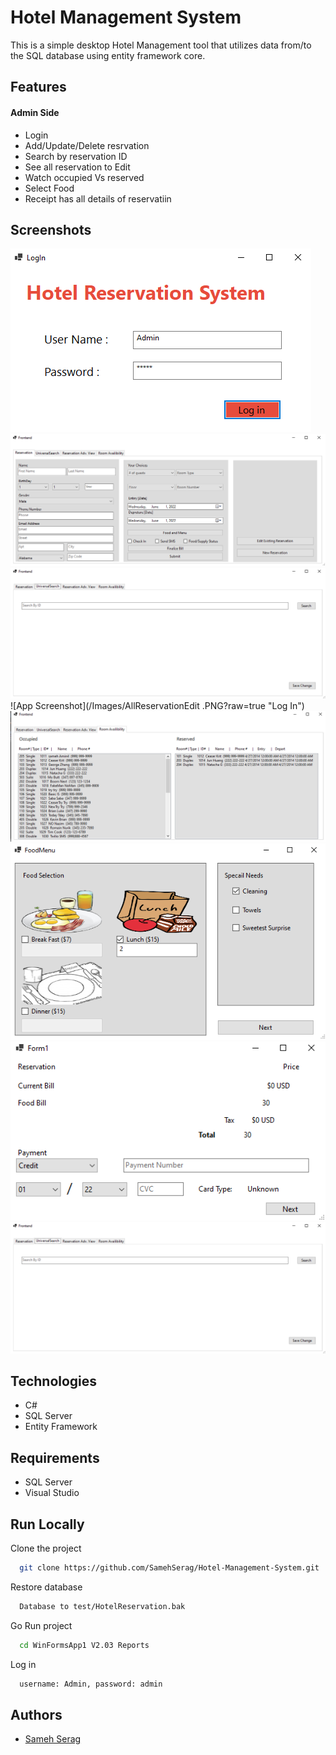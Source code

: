 
# Hotel Management System

This is a simple desktop Hotel Management tool that utilizes data from/to the SQL database using entity framework core.



## Features
#### Admin Side
- Login                   
- Add/Update/Delete resrvation
- Search by reservation ID     
- See all reservation to Edit
- Watch occupied Vs reserved
- Select Food 
- Receipt has all details of reservatiin



## Screenshots

![App Screenshot](/Images/LogIn.PNG?raw=true "Log In")
![App Screenshot](/Images/AddResrvation.PNG?raw=true "Log In")
![App Screenshot](/Images/SearchByID.PNG?raw=true "Log In")
![App Screenshot](/Images/AllReservationEdit .PNG?raw=true "Log In")
![App Screenshot](/Images/OccupiedVsReserved.PNG?raw=true "Log In")
![App Screenshot](/Images/SelectFood.PNG?raw=true "Log In")
![App Screenshot](/Images/Receipt.PNG?raw=true "Log In")
![App Screenshot](/Images/SearchByID.PNG?raw=true "Log In")


## Technologies
- C#
- SQL Server
- Entity Framework 



## Requirements
- SQL Server
- Visual Studio 


## Run Locally

Clone the project

```bash
  git clone https://github.com/SamehSerag/Hotel-Management-System.git
```

Restore database

```bash
  Database to test/HotelReservation.bak
```

Go Run project

```bash
  cd WinFormsApp1 V2.03 Reports
```

Log in

```bash
  username: Admin, password: admin
```



## Authors

- [Sameh Serag](https://github.com/SamehSerage)

